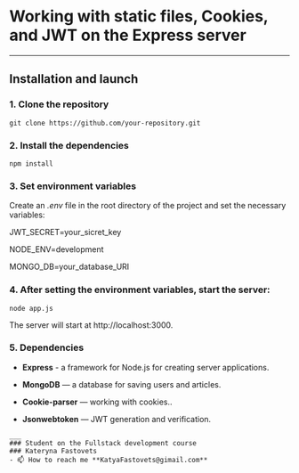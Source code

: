 # Working with static files, Cookies, and JWT on the Express server
____
## Installation and launch

### **1.** Clone the repository

`git clone https://github.com/your-repository.git`

### **2.** Install the dependencies

`npm install`

### **3.** Set environment variables

Create an *.env* file in the root directory of the project and set the necessary variables:

JWT_SECRET=your_sicret_key

NODE_ENV=development

MONGO_DB=your_database_URI

### **4.** After setting the environment variables, start the server:

`node app.js`

The server will start at http://localhost:3000.

### **5.** Dependencies

+ **Express** - a framework for Node.js for creating server applications.

+ **MongoDB** — a database for saving users and articles.

+ **Cookie-parser** — working with cookies..

+ **Jsonwebtoken** — JWT generation and verification.

```
___
### Student on the Fullstack development course
### Kateryna Fastovets
- 📫 How to reach me **KatyaFastovets@gimail.com**
